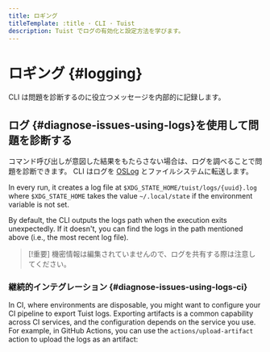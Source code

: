```yaml
---
title: ロギング
titleTemplate: :title · CLI · Tuist
description: Tuist でログの有効化と設定方法を学びます。
---
```


# ロギング {#logging}

CLI は問題を診断するのに役立つメッセージを内部的に記録します。

## ログ {#diagnose-issues-using-logs}を使用して問題を診断する

コマンド呼び出しが意図した結果をもたらさない場合は、ログを調べることで問題を診断できます。 CLI はログを [OSLog](https://developer.apple.com/documentation/os/oslog) とファイルシステムに転送します。

In every run, it creates a log file at `$XDG_STATE_HOME/tuist/logs/{uuid}.log` where `$XDG_STATE_HOME` takes the value `~/.local/state` if the environment variable is not set.

By default, the CLI outputs the logs path when the execution exits unexpectedly. If it doesn't, you can find the logs in the path mentioned above (i.e., the most recent log file).

> [!重要]
> 機密情報は編集されていませんので、ログを共有する際は注意してください。

### 継続的インテグレーション {#diagnose-issues-using-logs-ci}

In CI, where environments are disposable, you might want to configure your CI pipeline to export Tuist logs.
Exporting artifacts is a common capability across CI services, and the configuration depends on the service you use.
For example, in GitHub Actions, you can use the `actions/upload-artifact` action to upload the logs as an artifact:

```yaml
```
